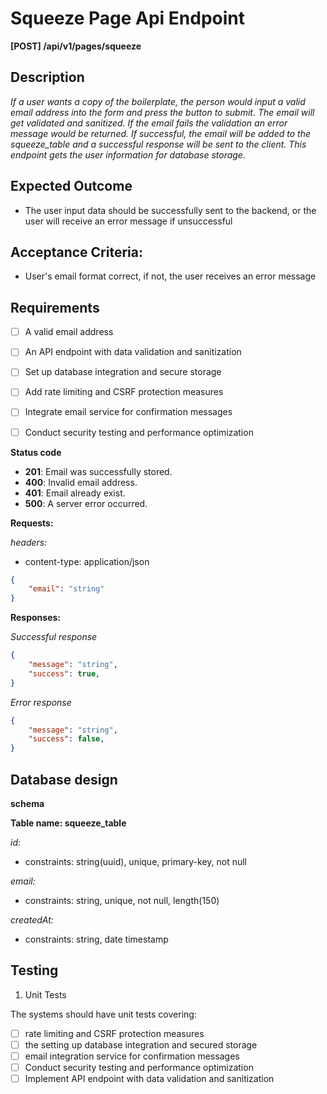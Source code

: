 # Squeeze Page Api Endpoint 
**[POST] /api/v1/pages/squeeze**

## Description

*If a user wants a copy of the boilerplate, the person would input a valid email address into the form and press the button to submit. The email will get validated and sanitized. If the email fails the validation an error message would be returned. If successful, the email will be added to the squeeze_table and a successful response will be sent to the client. This endpoint gets the user information for database storage.*

## Expected Outcome
- The user input data should be successfully sent to the backend, or the user will receive an error message if unsuccessful

## Acceptance Criteria:
- User's email format correct, if not, the user receives an error message

## Requirements
- [ ] A valid email address
- [ ] An API endpoint with data validation and sanitization
- [ ] Set up database integration and secure storage
- [ ] Add rate limiting and CSRF protection measures
- [ ] Integrate email service for confirmation messages
- [ ] Conduct security testing and performance optimization


**Status code**
- **201**: Email was successfully stored.
- **400**: Invalid email address.
- **401**: Email already exist.
- **500**: A server error occurred.

**Requests:**

*headers:*
- content-type: application/json

```json
{
    "email": "string"
}
```
**Responses:**

*Successful response*
```json
{
    "message": "string",
    "success": true,
}
```

*Error response*
```json
{
    "message": "string",
    "success": false,
}
```

## Database design
**schema**

**Table name: squeeze_table**

*id:*
- constraints: string(uuid), unique, primary-key, not null

*email:*
- constraints: string, unique, not null, length(150)

*createdAt:*
- constraints: string, date timestamp

## Testing

1. Unit Tests

The systems should have unit tests covering:
- [ ] rate limiting and CSRF protection measures
- [ ] the setting up database integration and secured storage
- [ ] email integration service for confirmation messages
- [ ] Conduct security testing and performance optimization 
- [ ] Implement API endpoint with data validation and sanitization

